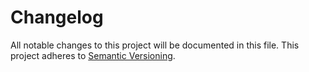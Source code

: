 # Changelog

All notable changes to this project will be documented in this file. This project adheres to [Semantic Versioning](http://semver.org/).
